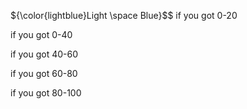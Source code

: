 ${\color{lightblue}Light \space Blue}$$
if you got 0-20 

if you got 0-40 

if you got 40-60 

if you got 60-80

if you got 80-100 
